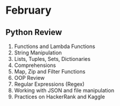 # February

## Python Review

1. Functions and Lambda Functions
2. String Manipulation
3. Lists, Tuples, Sets, Dictionaries
4. Comprehensions
5. Map, Zip and Filter Functions
6. OOP Review
7. Regular Expressions (Regex)
8. Working with JSON and file manipulation
9. Practices on HackerRank and Kaggle
